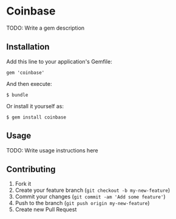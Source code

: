 # Coinbase

TODO: Write a gem description

## Installation

Add this line to your application's Gemfile:

    gem 'coinbase'

And then execute:

    $ bundle

Or install it yourself as:

    $ gem install coinbase

## Usage

TODO: Write usage instructions here

## Contributing

1. Fork it
2. Create your feature branch (`git checkout -b my-new-feature`)
3. Commit your changes (`git commit -am 'Add some feature'`)
4. Push to the branch (`git push origin my-new-feature`)
5. Create new Pull Request
